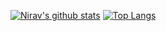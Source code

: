 [![Nirav's github stats](https://github-readme-stats.vercel.app/api?username=niravbhimani53&count_private=true&show_icons=true&hide=stars&count_private=true&hide_rank=true)](https://github.com/anuraghazra/github-readme-stats)
[![Top Langs](https://github-readme-stats.vercel.app/api/top-langs/?username=niravbhimani53&layout=compact)](https://github.com/anuraghazra/github-readme-stats)
